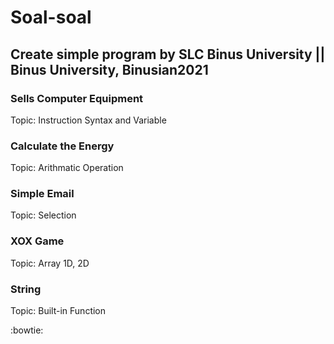 # Soal-soal

## Create simple program by SLC Binus University || Binus University, Binusian2021  

### Sells Computer Equipment
Topic: Instruction Syntax and Variable  

### Calculate the Energy
Topic: Arithmatic Operation  

### Simple Email
Topic: Selection  

### XOX Game
Topic: Array 1D, 2D

### String
Topic: Built-in Function

:bowtie: